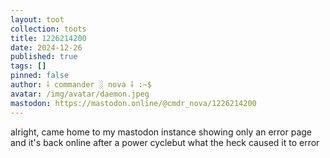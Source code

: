 ```yaml
---
layout: toot
collection: toots
title: 1226214200
date: 2024-12-26
published: true
tags: []
pinned: false
author: ⸸ commander ░ nova ⸸ :~$
avatar: /img/avatar/daemon.jpeg
mastodon: https://mastodon.online/@cmdr_nova/1226214200
---
```


alright, came home to my mastodon instance showing only an error page and it's back online after a power cyclebut what the heck caused it to error
